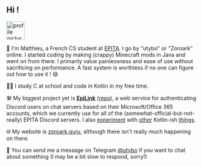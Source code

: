 ## Hi ! 

<img height="48" src="https://zoroark.guru/favicon.png" alt="profile picture">

:wave: I'm Matthieu, a French CS student at [EPITA](https://www.epita.fr/en/). I go by "utybo" or "Zoroark" online. I started coding by making (crappy) Minecraft mods in Java and went on from there. I primarily value painlessness and ease of use without sacrificing on performance. A fast system is worthless if no one can figure out how to use it ! :smile:

👨‍🎓 I study C at school and code in Kotlin in my free time.

🛠 My biggest project yet is **[EpiLink](https://epilink.zoroark.guru)** ([repo](https://github.com/EpiLink/EpiLink)), a web service for authenticating Discord users on chat servers based on their Microsoft/Office 365 accounts, which we currently use for all of the (somewhat-official-but-not-really) EPITA Discord servers. I also [experiment](https://github.com/utybo/Lixy) with [other](https://github.com/utybo/Pangoro) Kotlin-ish [things](https://github.com/utybo/ktor-rate-limit).

🌐 My website is [zoroark.guru](https://zoroark.guru), although there isn't really much happening on there.

💬 You can send me a message on Telegram [@utybo](https://t.me/utybo) if you want to chat about something (I may be a bit slow to respond, sorry!)

<!--
**utybo/utybo** is a ✨ _special_ ✨ repository because its `README.md` (this file) appears on your GitHub profile.

Here are some ideas to get you started:

- 🔭 I’m currently working on ...
- 🌱 I’m currently learning ...
- 👯 I’m looking to collaborate on ...
- 🤔 I’m looking for help with ...
-  Ask me about ...
- 📫 How to reach me: ...
- 😄 Pronouns: ...
- ⚡ Fun fact: ...
-->
